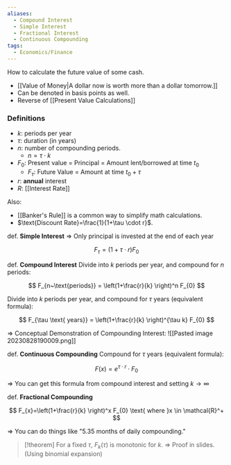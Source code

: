```yaml
---
aliases:
  - Compound Interest
  - Simple Interest
  - Fractional Interest
  - Continuous Compounding
tags:
  - Economics/Finance
---
```

How to calculate the future value of some cash.
- [[Value of Money|A dollar now is worth more than a dollar tomorrow.]]
- Can be denoted in basis points as well.
- Reverse of [[Present Value Calculations]]

### Definitions
- $k$: periods per year
- $\tau$: duration (in years)
- $n$: number of compounding periods.
	- $n=\tau\cdot k$
- $F_{0}$: Present value = Principal = Amount lent/borrowed at time $t_{0}$
	- $F_{\tau}$: Future Value = Amount at time $t_{0} + \tau$
- $r$: **annual** interest
- $R$: [[Interest Rate]]

Also:
- [[Banker's Rule]] is a common way to simplify math calculations.
- $\text{Discount Rate}=\frac{1}{1+\tau \cdot r}$.

def. **Simple Interest**
⇒ Only principal is invested at the end of each year

$$
F_{\tau} = (1+\tau \cdot r) F_{0}
$$

def. **Compound Interest**
Divide into $k$ periods per year, and compound for $n$ periods:

$$
F_{n~\text{periods}} = \left(1+\frac{r}{k} \right)^n F_{0}
$$

Divide into $k$ periods per year, and compound for $\tau$ years (equivalent formula):

$$
F_{\tau \text{ years}} = \left(1+\frac{r}{k} \right)^{\tau k} F_{0}
$$

⇒ Conceptual Demonstration of Compounding Interest:
![[Pasted image 20230828190009.png]]

def. **Continuous Compounding**
Compound for $\tau$ years (equivalent formula):

$$
F(x)= e^{ \tau \cdot r }\cdot F_{0}
$$

⇒ You can get this formula from compound interest and setting $k\to \infty$

def. **Fractional Compounding**

$$
F_{x}=\left(1+\frac{r}{k} \right)^x F_{0} \text{ where }x \in \mathcal{R}^+
$$

⇒ You can do things like "$5.35\text{ months}$ of daily compounding."

> [!theorem]
> For a fixed $\tau$, $F_{k}(\tau)$ is monotonic for $k$. ⇒ Proof in slides. (Using binomial expansion)
